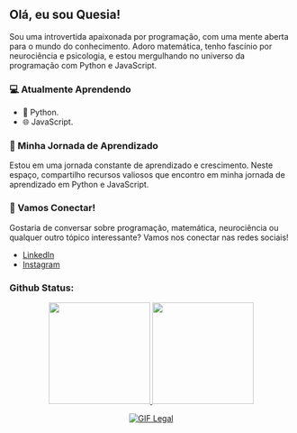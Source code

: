 ## Olá, eu sou Quesia!

Sou uma introvertida apaixonada por programação, com uma mente aberta para o mundo do conhecimento. Adoro matemática, tenho fascínio por neurociência e psicologia, e estou mergulhando no universo da programação com Python e JavaScript.

### 💻 Atualmente Aprendendo

- 🐍 Python.
- 🌐 JavaScript.

### 🌱 Minha Jornada de Aprendizado

Estou em uma jornada constante de aprendizado e crescimento. Neste espaço, compartilho recursos valiosos que encontro em minha jornada de aprendizado em Python e JavaScript. 

### 🤝 Vamos Conectar!

Gostaria de conversar sobre programação, matemática, neurociência ou qualquer outro tópico interessante? Vamos nos conectar nas redes sociais!

- [LinkedIn](https://www.linkedin.com/in/quesia-araujo/)
- [Instagram](https://www.instagram.com/quesia.exe/)


### Github Status: 

<div align="center">
  <a href="https://github.com/quesia-araujo">
  <img height="180em" src="https://github-readme-stats.vercel.app/api?username=quesia-araujo&show_icons=true&theme=dracula&include_all_commits=true&count_private=true"/>
  <img height="180em" src="https://github-readme-stats.vercel.app/api/top-langs/?username=quesia-araujo&layout=compact&langs_count=7&theme=dracula"/>
</div>


<div align="center">
  
  ![GIF Legal](https://media.giphy.com/media/aNqEFrYVnsS52/giphy.gif)
  
</div>

